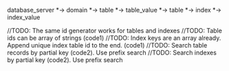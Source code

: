 database_server *-> domain 
    *-> table *-> table_value
    *-> table *-> index *-> index_value

//TODO: The same id generator works for tables and indexes
//TODO: Table ids can be array of strings (code1)
//TODO: Index keys are an array already. Append unique index table id to the end. (code1)
//TODO: Search table records by partial key (code2). Use prefix search
//TODO: Search indexes by partial key (code2). Use prefix search
